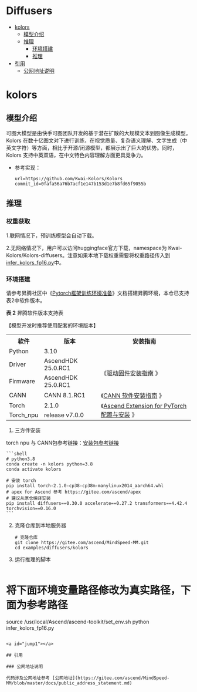 # Diffusers

- [kolors](#kolors)
  - [模型介绍](#模型介绍)
  - [推理](#推理)
    - [环境搭建](#环境搭建)
    - [推理](#推理)
- [引用](#jump1)
  - [公网地址说明](#公网地址说明)

# kolors

## 模型介绍

可图大模型是由快手可图团队开发的基于潜在扩散的大规模文本到图像生成模型。Kolors 在数十亿图文对下进行训练，在视觉质量、复杂语义理解、文字生成（中英文字符）等方面，相比于开源/闭源模型，都展示出了巨大的优势。同时，Kolors 支持中英双语，在中文特色内容理解方面更具竞争力。

- 参考实现：

  ```
  url=https://github.com/Kwai-Kolors/Kolors
  commit_id=0fafa56a76b7acf1e147b153d1e7b8fd65f9055b
  ```

## 推理

### 权重获取

1.联网情况下，预训练模型会自动下载。

2.无网络情况下，用户可以访问huggingface官方下载，namespace为 Kwai-Kolors/Kolors-diffusers。注意如果本地下载权重需要将权重路径传入到[infer_kolors_fp16.py](infer_kolors_fp16.py)中。

### 环境搭建

  请参考昇腾社区中《[Pytorch框架训练环境准备](https://www.hiascend.com/document/detail/zh/ModelZoo/pytorchframework/ptes)》文档搭建昇腾环境，本仓已支持表2中软件版本。

  **表 2**  昇腾软件版本支持表

【模型开发时推荐使用配套的环境版本】

<table border="0">
  <tr>
    <th>软件</th>
    <th>版本</th>
    <th>安装指南</th>
  </tr>
  <tr>
    <td> Python </td>
    <td> 3.10 </td>
  </tr>
  <tr>
    <td> Driver </td>
    <td> AscendHDK 25.0.RC1 </td>
    <td rowspan="2">《<a href="https://www.hiascend.com/document/detail/zh/canncommercial/81RC1/softwareinst/instg/instg_0003.html?Mode=PmIns&OS=Ubuntu&Software=cannToolKit">驱动固件安装指南</a> 》</td>
  </tr>
  <tr>
    <td> Firmware </td>
    <td> AscendHDK 25.0.RC1 </td>
  </tr>
  <tr>
    <td> CANN </td>
    <td> CANN 8.1.RC1 </td>
    <td>《<a href="https://www.hiascend.com/document/detail/zh/canncommercial/81RC1/softwareinst/instg/instg_0003.html">CANN 软件安装指南</a> 》</td>
  </tr>
  <tr>
    <td> Torch </td>
    <td> 2.1.0 </td>
    <td rowspan="2">《<a href="https://www.hiascend.com/document/detail/zh/Pytorch/700/configandinstg/instg/insg_0004.html">Ascend Extension for PyTorch 配置与安装</a> 》</td>
  </tr>
  <tr>
    <td> Torch_npu </td>
    <td> release v7.0.0 </td>
  </tr>
</table>

1. 三方件安装

torch npu 与 CANN包参考链接：[安装包参考链接](https://support.huawei.com/enterprise/zh/ascend-computing/cann-pid-251168373/software)

    ```shell
    # python3.8
    conda create -n kolors python=3.8
    conda activate kolors

    # 安装 torch 
    pip install torch-2.1.0-cp38-cp38m-manylinux2014_aarch64.whl
    # apex for Ascend 参考 https://gitee.com/ascend/apex
    # 建议从原仓编译安装
    pip install diffusers==0.30.0 accelerate==0.27.2 transformers==4.42.4  torchvision==0.16.0
    ```

2. 克隆仓库到本地服务器

    ```shell
    # 克隆仓库
    git clone https://gitee.com/ascend/MindSpeed-MM.git
    cd examples/diffusers/kolors
    ```

3. 运行推理的脚本

    ```shell

# 将下面环境变量路径修改为真实路径，下面为参考路径

   source /usr/local/Ascend/ascend-toolkit/set_env.sh
   python infer_kolors_fp16.py

   ```

<a id="jump1"></a>

## 引用

### 公网地址说明

代码涉及公网地址参考 [公网地址](https://gitee.com/ascend/MindSpeed-MM/blob/master/docs/public_address_statement.md)
